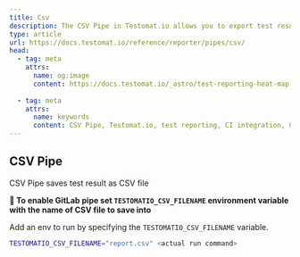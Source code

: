 ```yaml
---
title: Csv
description: The CSV Pipe in Testomat.io allows you to export test results as a CSV file by setting the TESTOMATIO_CSV_FILENAME environment variable. This functionality integrates with CI workflows to generate reports in a simple, readable format, enabling easy sharing and analysis of test results across teams.
type: article
url: https://docs.testomat.io/reference/reporter/pipes/csv/
head:
  - tag: meta
    attrs:
      name: og:image
      content: https://docs.testomat.io/_astro/test-reporting-heat-map.CoE-TwPN_Z20qVi.webp
      
  - tag: meta
    attrs:
      name: keywords
      content: CSV Pipe, Testomat.io, test reporting, CI integration, CSV export, test results, automated testing, TESTOMATIO_CSV_FILENAME
---
```

## CSV Pipe

CSV Pipe saves test result as CSV file

**🔌 To enable GitLab pipe set `TESTOMATIO_CSV_FILENAME` environment variable with the name of CSV file to save into**

Add an env to run by specifying the `TESTOMATIO_CSV_FILENAME` variable.

```bash
TESTOMATIO_CSV_FILENAME="report.csv" <actual run command>
```

